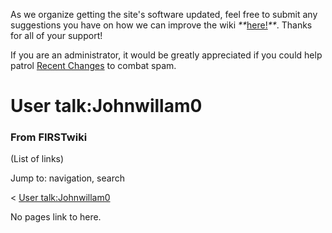 As we organize getting the site's software updated, feel free to submit any
suggestions you have on how we can improve the wiki
_**_[here!](/index.php/User:Hallry/Suggestions "User:Hallry/Suggestions"
)_**_. Thanks for all of your support!

If you are an administrator, it would be greatly appreciated if you could help
patrol [Recent Changes](/index.php/Special:Recentchanges
"Special:Recentchanges" ) to combat spam.

# User talk:Johnwillam0

### From FIRSTwiki

(List of links)

Jump to: navigation, search

&lt; [User
talk:Johnwillam0](/index.php?title=User_talk:Johnwillam0&redirect=no "User
talk:Johnwillam0" )  

No pages link to here.

